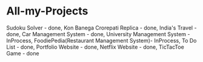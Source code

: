 # All-my-Projects
Sudoku Solver - done,
Kon Banega Crorepati Replica - done,
India's Travel - done,
Car Management System - done,
University Management System - InProcess,
FoodiePedia(Restaurant Management System)- InProcess,
To Do List - done,
Portfolio Website - done,
Netflix Website - done,
TicTacToe Game - done
